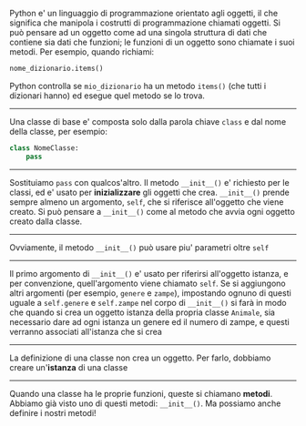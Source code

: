 Python e' un linguaggio di programmazione orientato agli oggetti, il che significa che manipola i costrutti di programmazione chiamati oggetti.
Si può pensare ad un oggetto come ad una singola struttura di dati che contiene sia dati che funzioni; le funzioni di un oggetto sono chiamate i suoi metodi.
Per esempio, quando richiami:
```python
nome_dizionario.items()
```
Python controlla se `mio_dizionario` ha un metodo `items()` (che tutti i dizionari hanno) ed esegue quel metodo se lo trova.

---

Una classe di base e' composta solo dalla parola chiave `class` e dal nome della classe, per esempio:
```python
class NomeClasse:
    pass
```

---

Sostituiamo `pass` con qualcos'altro.
Il metodo `__init__()` e' richiesto per le classi, ed e' usato per __inizializzare__ gli oggetti che crea.
`__init__()` prende sempre almeno un argomento, `self`, che si riferisce all'oggetto che viene creato.
Si può pensare a `__init__()` come al metodo che avvia ogni oggetto creato dalla classe.

---

Ovviamente, il metodo `__init__()` può usare piu' parametri oltre `self`

---

Il primo argomento di `__init__()` e' usato per riferirsi all'oggetto istanza, e per convenzione, quell'argomento viene chiamato `self`.
Se si aggiungono altri argomenti (per esempio, `genere` e `zampe`), impostando ognuno di questi uguale a `self.genere` e `self.zampe` nel corpo di `__init__()` si farà in modo che quando si crea un oggetto istanza della propria classe `Animale`, sia necessario dare ad ogni istanza un genere ed il numero di zampe, e questi verranno associati all'istanza che si crea

---

La definizione di una classe non crea un oggetto.
Per farlo, dobbiamo creare un'__istanza__ di una classe

---

Quando una classe ha le proprie funzioni, queste si chiamano __metodi__.
Abbiamo già visto uno di questi metodi: `__init__()`.
Ma possiamo anche definire i nostri metodi!
